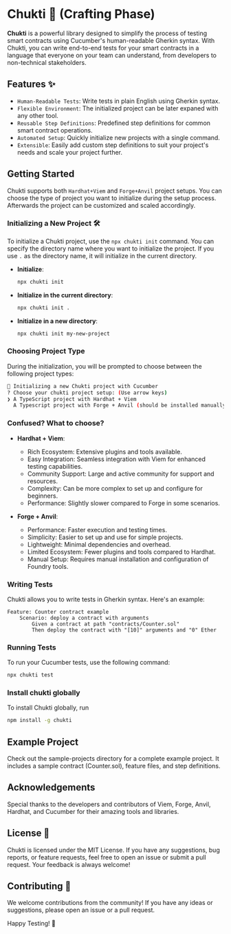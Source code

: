 # Chukti 🚀 (Crafting Phase)

**Chukti** is a powerful library designed to simplify the process of testing smart contracts using Cucumber's human-readable Gherkin syntax. With Chukti, you can write end-to-end tests for your smart contracts in a language that everyone on your team can understand, from developers to non-technical stakeholders.

## Features ✨

- `Human-Readable Tests`: Write tests in plain English using Gherkin syntax.
- `Flexible Environment`: The initialized project can be later expaned with any other tool.
- `Reusable Step Definitions`: Predefined step definitions for common smart contract operations.
- `Automated Setup`: Quickly initialize new projects with a single command.
- `Extensible`: Easily add custom step definitions to suit your project's needs and scale your project further.

## Getting Started

Chukti supports both `Hardhat+Viem` and `Forge+Anvil` project setups. You can choose the type of project you want to initialize during the setup process. Afterwards the project can be customized and scaled accordingly.

### Initializing a New Project 🛠️

To initialize a Chukti project, use the `npx chukti init` command. You can specify the directory name where you want to initialize the project. If you use `.` as the directory name, it will initialize in the current directory.

- **Initialize**:

  ```bash
  npx chukti init
  ```

- **Initialize in the current directory**:

  ```bash
  npx chukti init .
  ```

- **Initialize in a new directory**:

  ```bash
  npx chukti init my-new-project
  ```

### Choosing Project Type

During the initialization, you will be prompted to choose between the following project types:

```bash
🚀 Initializing a new Chukti project with Cucumber
? Choose your chukti project setup: (Use arrow keys)
❯ A TypeScript project with Hardhat + Viem
  A Typescript project with Forge + Anvil (should be installed manually)
```

### Confused? What to choose?

- **Hardhat + Viem**:

  - Rich Ecosystem: Extensive plugins and tools available.
  - Easy Integration: Seamless integration with Viem for enhanced testing capabilities.
  - Community Support: Large and active community for support and resources.
  - Complexity: Can be more complex to set up and configure for beginners.
  - Performance: Slightly slower compared to Forge in some scenarios.

- **Forge + Anvil**:
  - Performance: Faster execution and testing times.
  - Simplicity: Easier to set up and use for simple projects.
  - Lightweight: Minimal dependencies and overhead.
  - Limited Ecosystem: Fewer plugins and tools compared to Hardhat.
  - Manual Setup: Requires manual installation and configuration of Foundry tools.

### Writing Tests

Chukti allows you to write tests in Gherkin syntax. Here's an example:

```feature
Feature: Counter contract example
    Scenario: deploy a contract with arguments
        Given a contract at path "contracts/Counter.sol"
        Then deploy the contract with "[10]" arguments and "0" Ether
```

### Running Tests

To run your Cucumber tests, use the following command:

```bash
npx chukti test
```

### Install chukti globally

To install Chukti globally, run

```bash
npm install -g chukti
```

## Example Project

Check out the sample-projects directory for a complete example project. It includes a sample contract (Counter.sol), feature files, and step definitions.

## Acknowledgements

Special thanks to the developers and contributors of Viem, Forge, Anvil, Hardhat, and Cucumber for their amazing tools and libraries.

## License 📜

Chukti is licensed under the MIT License. If you have any suggestions, bug reports, or feature requests, feel free to open an issue or submit a pull request. Your feedback is always welcome!

## Contributing 🤝

We welcome contributions from the community! If you have any ideas or suggestions, please open an issue or a pull request.

Happy Testing! 🚀
